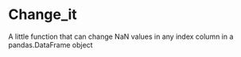 # Change_it
A little function that can change NaN values in any index column in a pandas.DataFrame object
